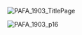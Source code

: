 ![PAFA_1903_TitlePage](https://github.com/user-attachments/assets/b78aa131-4afa-4d52-9467-527998fac442)

![PAFA_1903_p16](https://github.com/user-attachments/assets/a9ddeeb5-b2c0-4119-a2f5-1a92cf284f40)
